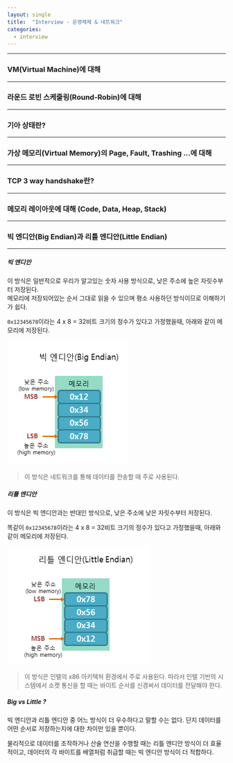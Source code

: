 ```yaml
---
layout: single
title:  "Interview - 운영체제 & 네트워크"
categories:
  - interview
---
```


---

### VM(Virtual Machine)에 대해
---

### 라운드 로빈 스케줄링(Round-Robin)에 대해
---

### 기아 상태란?
---

### 가상 메모리(Virtual Memory)의 Page, Fault, Trashing ...에 대해
---

### TCP 3 way handshake란?
---

### 메모리 레이아웃에 대해 (Code, Data, Heap, Stack)
---

### 빅 엔디안(Big Endian)과 리틀 엔디안(Little Endian)
---

##### 빅 엔디안

이 방식은 일반적으로 우리가 알고있는 숫자 사용 방식으로, 낮은 주소에 높은 자릿수부터 저장된다.  
메모리에 저장되어있는 순서 그대로 읽을 수 있으며 평소 사용하던 방식이므로 이해하기가 쉽다.

`0x12345678`이라는 4 x 8 = 32비트 크기의 정수가 있다고 가정했을때, 아래와 같이 메모리에 저장된다.

![](/assets/images/curious_bigEndian.png)

> 이 방식은 네트워크를 통해 데이터를 전송할 때 주로 사용된다.

##### 리틀 엔디안

이 방식은 빅 엔디안과는 반대인 방식으로, 낮은 주소에 낮은 자릿수부터 저장된다.

똑같이 `0x12345678`이라는 4 x 8 = 32비트 크기의 정수가 있다고 가정했을때, 아래와 같이 메모리에 저장된다.

![](/assets/images/curious_littleEndian.png)

> 이 방식은 인텔의 x86 아키텍처 환경에서 주로 사용된다.
> 따라서 인텔 기반의 시스템에서 소켓 통신을 할 때는 바이트 순서를 신경써서 데이터를 전달해야 한다.

##### Big vs Little ?

빅 엔디안과 리틀 엔디안 중 어느 방식이 더 우수하다고 말할 수는 없다. 단지 데이터를 어떤 순서로 저장하는지에 대한 차이만 있을 뿐이다.

물리적으로 데이터를 조작하거나 산술 연산을 수행할 때는 리틀 엔디안 방식이 더 효율적이고, 데이터의 각 바이트를 배열처럼 취급할 때는 빅 엔디안 방식이 더 적합하다.